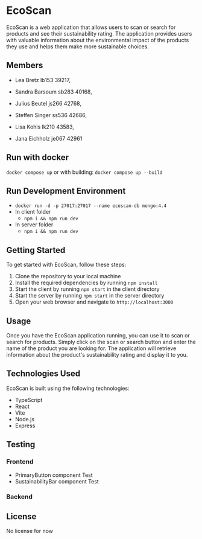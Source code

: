 # EcoScan

EcoScan is a web application that allows users to scan or search for products and see their sustainability rating. The application provides users with valuable information about the environmental impact of the products they use and helps them make more sustainable choices.

## Members

- Lea Bretz lb153 39217,

- Sandra Barsoum sb283 40168, 

- Julius Beutel js266 42768, 

- Steffen Singer ss536 42686, 

- Lisa Kohls lk210 43583, 

- Jana Eichholz je067 42961

## Run with docker

`docker compose up`
or with building: `docker compose up --build`

## Run Development Environment

- `docker run -d -p 27017:27017 --name ecoscan-db mongo:4.4`
- In client folder
  - `npm i && npm run dev`
- In server folder
  - `npm i && npm run dev`

## Getting Started

To get started with EcoScan, follow these steps:

1. Clone the repository to your local machine
2. Install the required dependencies by running `npm install`
3. Start the client by running `npm start` in the client directory
4. Start the server by running `npm start` in the server directory
5. Open your web browser and navigate to `http://localhost:3000`

## Usage

Once you have the EcoScan application running, you can use it to scan or search for products. Simply click on the scan or search button and enter the name of the product you are looking for. The application will retrieve information about the product's sustainability rating and display it to you.

## Technologies Used

EcoScan is built using the following technologies:

- TypeScript
- React
- Vite
- Node.js
- Express

## Testing

### Frontend
- PrimaryButton component Test
- SustainabilityBar component Test

### Backend


## License

No license for now 
